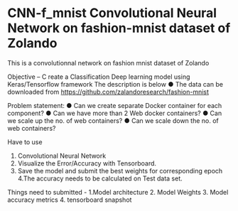 # CNN-f_mnist Convolutional Neural Network on fashion-mnist dataset of Zolando
 This is a convolutionnal network on fashion mnist dataset of Zolando

Objective – C reate a Classification Deep learning model using Keras/Tensorflow framework
The description is below
● The data can be downloaded from https://github.com/zalandoresearch/fashion-mnist

Problem statement:
● Can we create separate Docker container for each component?
● Can we have more than 2 Web docker containers?
● Can we scale up the no. of web containers?
● Can we scale down the no. of web containers?

Have to use
1. Convolutional Neural Network
2. Visualize the Error/Accuracy with Tensorboard.
3. Save the model and submit the best weights for corresponding epoch
4.The accuracy needs to be calculated on Test data set.

Things need to submitted -
1.Model architecture
2. Model Weights
3. Model accuracy metrics
4. tensorboard snapshot
